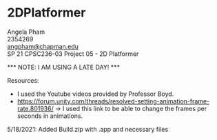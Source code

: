 # 2DPlatformer

 Angela Pham  
 2354269  
 angpham@chapman.edu  
 SP 21 CPSC236-03
 Project 05 - 2D Platformer

 *** NOTE: I AM USING A LATE DAY! ***

 Resources:
 - I used the Youtube videos provided by Professor Boyd.
 - https://forum.unity.com/threads/resolved-setting-animation-frame-rate.801936/ -> I used this link to be able to change the frames per seconds in animations.

 5/18/2021: Added Build.zip with .app and necessary files

